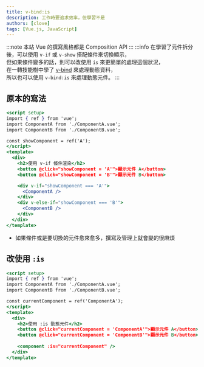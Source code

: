 ```yaml
---
title: v-bind:is
description: 工作時要追求效率，但學習不是
authors: [clove]
tags: [Vue.js, JavaScript]
---
```

:::note
本站 Vue 的撰寫風格都是 Composition API
:::
:::info
在學習了元件拆分後，可以使用 `v-if` 或 `v-show` 搭配條件來切換顯示，\
但如果條件變多的話，則可以改使用 `is` 來更簡單的處理這個狀況，\
在一轉技能樹中學了 [v-bind](../vue-daily/v-bind) 來處理動態資料，\
所以也可以使用 `v-bind:is` 來處理動態元件。
:::
## 原本的寫法
```jsx
<script setup>
import { ref } from 'vue';
import ComponentA from './ComponentA.vue';
import ComponentB from './ComponentB.vue';

const showComponent = ref('A');
</script>
<template>
  <div>
    <h2>使用 v-if 條件渲染</h2>
    <button @click="showComponent = 'A'">顯示元件 A</button>
    <button @click="showComponent = 'B'">顯示元件 B</button>

    <div v-if="showComponent === 'A'">
      <ComponentA />
    </div>
    <div v-else-if="showComponent === 'B'">
      <ComponentB />
    </div>
  </div>
</template>
```
- 如果條件或是要切換的元件愈來愈多，撰寫及管理上就會變的很麻煩

## 改使用 `:is`
```jsx
<script setup>
import { ref } from 'vue';
import ComponentA from './ComponentA.vue';
import ComponentB from './ComponentB.vue';

const currentComponent = ref('ComponentA');
</script>
<template>
  <div>
    <h2>使用 :is 動態元件</h2>
    <button @click="currentComponent = 'ComponentA'">顯示元件 A</button>
    <button @click="currentComponent = 'ComponentB'">顯示元件 B</button>
    
    <component :is="currentComponent" />
  </div>
</template>
```